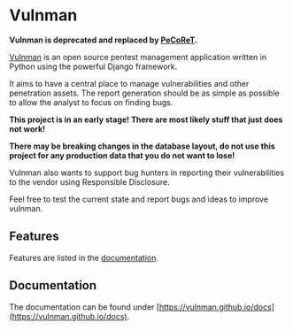 # Vulnman

**Vulnman is deprecated and replaced by [PeCoReT](https://github.com/PeCoReT/pecoret).**


[Vulnman](https://vulnman.github.io) is an open source pentest management application written in Python using the powerful Django framework.

It aims to have a central place to manage vulnerabilities and other penetration assets.
The report generation should be as simple as possible to allow the analyst to focus on finding bugs.


**This project is in an early stage! There are most likely stuff that just does not work!**

**There may be breaking changes in the database layout, do not use this project for any production data that you do not want to lose!**

Vulnman also wants to support bug hunters in reporting their vulnerabilities to the vendor using Responsible Disclosure.

Feel free to test the current state and report bugs and ideas to improve vulnman.

## Features
Features are listed in the [documentation](https://vulnman.github.io/docs).

## Documentation

The documentation can be found under [https://vulnman.github.io/docs](https://vulnman.github.io/docs).
